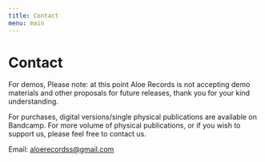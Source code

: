 ```yaml
---
title: Contact
menu: main
---
```

# Contact

For demos, Please note: at this point Aloe Records is not accepting demo materials and other proposals for future releases, thank you for your kind understanding.

For purchases, digital versions/single physical publications are available on Bandcamp. For more volume of physical publications, or if you wish to support us, please feel free to contact us.

Email: aloerecordss@gmail.com

